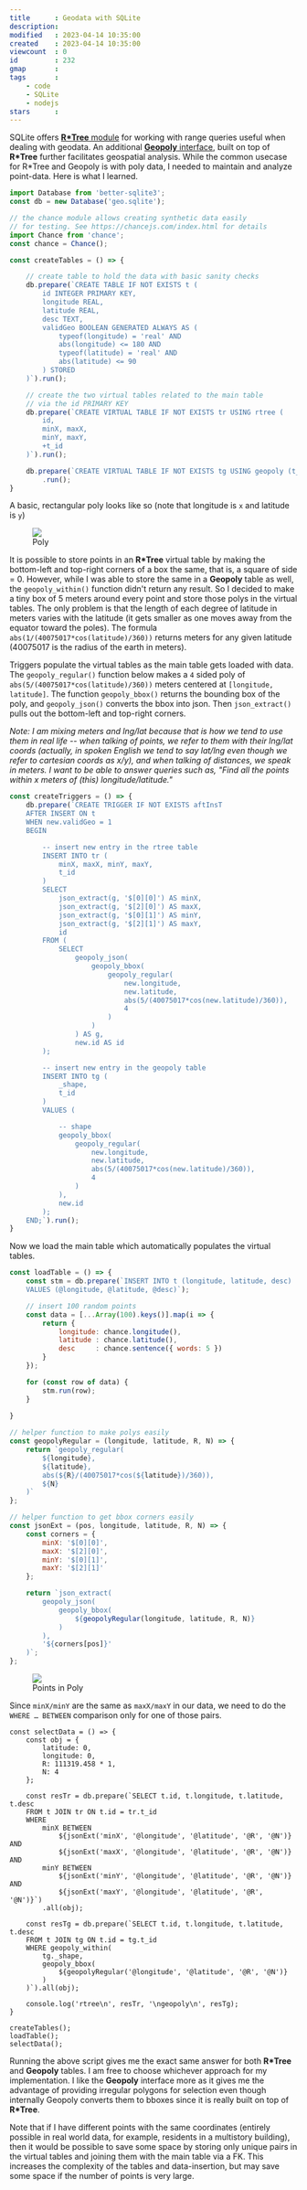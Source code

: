 ```yaml
---
title      : Geodata with SQLite
description: 
modified   : 2023-04-14 10:35:00
created    : 2023-04-14 10:35:00
viewcount  : 0
id         : 232
gmap       : 
tags       :
    - code
    - SQLite
    - nodejs
stars      :
---
```


SQLite offers [**R\*Tree** module](https://www.sqlite.org/rtree.html) for working with range queries useful when dealing with geodata. An additional [**Geopoly** interface](https://www.sqlite.org/geopoly.html), built on top of **R\*Tree** further facilitates geospatial analysis. While the common usecase for R*Tree and Geopoly is with poly data, I needed to maintain and analyze point-data. Here is what I learned.

```js
import Database from 'better-sqlite3';
const db = new Database('geo.sqlite');

// the chance module allows creating synthetic data easily 
// for testing. See https://chancejs.com/index.html for details
import Chance from 'chance';
const chance = Chance();

const createTables = () => {

    // create table to hold the data with basic sanity checks
    db.prepare(`CREATE TABLE IF NOT EXISTS t (
        id INTEGER PRIMARY KEY,
        longitude REAL,
        latitude REAL,
        desc TEXT,
        validGeo BOOLEAN GENERATED ALWAYS AS (
            typeof(longitude) = 'real' AND 
            abs(longitude) <= 180 AND 
            typeof(latitude) = 'real' AND 
            abs(latitude) <= 90
        ) STORED
    )`).run();

    // create the two virtual tables related to the main table 
    // via the id PRIMARY KEY
    db.prepare(`CREATE VIRTUAL TABLE IF NOT EXISTS tr USING rtree (
        id,
        minX, maxX,
        minY, maxY,
        +t_id
    )`).run();

    db.prepare(`CREATE VIRTUAL TABLE IF NOT EXISTS tg USING geopoly (t_id)`)
        .run();
}
```

A basic, rectangular poly looks like so (note that longitude is `x` and latitude is `y`)

<figure>
    <picture>
        <source srcset="/docs/Geodata-with-SQLite/img/poly.png" media="(min-width:400px)">
        <img src="/docs/Geodata-with-SQLite/img/poly.png">
    </picture>
    <figcaption>Poly</figcaption>
</figure>

It is possible to store points in an **R\*Tree** virtual table by making the bottom-left and top-right corners of a box the same, that is, a square of side = 0. However, while I was able to store the same in a **Geopoly** table as well, the `geopoly_within()` function didn't return any result. So I decided to make a tiny box of 5 meters around every point and store those polys in the virtual tables. The only problem is that the length of each degree of latitude in meters varies with the latitude (it gets smaller as one moves away from the equator toward the poles). The formula `abs(1/(40075017*cos(latitude)/360))` returns meters for any given latitude (40075017 is the radius of the earth in meters).

Triggers populate the virtual tables as the main table gets loaded with data. The `geopoly_regular()` function below makes a `4` sided poly of `abs(5/(40075017*cos(latitude)/360))` meters centered at `[longitude, latitude]`. The function `geopoly_bbox()` returns the bounding box of the poly, and `geopoly_json()` converts the bbox into json. Then `json_extract()` pulls out the bottom-left and top-right corners.

*Note: I am mixing meters and lng/lat because that is how we tend to use them in real life -- when talking of points, we refer to them with their lng/lat coords (actually, in spoken English we tend to say lat/lng even though we refer to cartesian coords as x/y), and when talking of distances, we speak in meters. I want to be able to answer queries such as, "Find all the points within x meters of (this) longitude/latitude."*

```js
const createTriggers = () => {
    db.prepare(`CREATE TRIGGER IF NOT EXISTS aftInsT
    AFTER INSERT ON t
    WHEN new.validGeo = 1
    BEGIN

        -- insert new entry in the rtree table
        INSERT INTO tr (
            minX, maxX, minY, maxY,
            t_id
        )
        SELECT 
            json_extract(g, '$[0][0]') AS minX, 
            json_extract(g, '$[2][0]') AS maxX,
            json_extract(g, '$[0][1]') AS minY,
            json_extract(g, '$[2][1]') AS maxY,
            id
        FROM (
            SELECT
                geopoly_json(
                    geopoly_bbox(
                        geopoly_regular(
                            new.longitude, 
                            new.latitude, 
                            abs(5/(40075017*cos(new.latitude)/360)),
                            4
                        )
                    )
                ) AS g,
                new.id AS id
        );

        -- insert new entry in the geopoly table
        INSERT INTO tg (
            _shape,
            t_id
        ) 
        VALUES (

            -- shape
            geopoly_bbox(
                geopoly_regular(
                    new.longitude, 
                    new.latitude, 
                    abs(5/(40075017*cos(new.latitude)/360)),
                    4
                )
            ),
            new.id
        );
    END;`).run();
}
```

Now we load the main table which automatically populates the virtual tables.

```js
const loadTable = () => {
    const stm = db.prepare(`INSERT INTO t (longitude, latitude, desc) 
    VALUES (@longitude, @latitude, @desc)`);

    // insert 100 random points
    const data = [...Array(100).keys()].map(i => {
        return {
            longitude: chance.longitude(),
            latitude : chance.latitude(),
            desc     : chance.sentence({ words: 5 })
        }
    });

    for (const row of data) {
        stm.run(row);
    }
    
}

// helper function to make polys easily
const geopolyRegular = (longitude, latitude, R, N) => {
    return `geopoly_regular(
        ${longitude}, 
        ${latitude}, 
        abs(${R}/(40075017*cos(${latitude})/360)), 
        ${N} 
    )`
};

// helper function to get bbox corners easily
const jsonExt = (pos, longitude, latitude, R, N) => {
    const corners = {
        minX: '$[0][0]',
        maxX: '$[2][0]',
        minY: '$[0][1]',
        maxY: '$[2][1]'
    };

    return `json_extract(
        geopoly_json(
            geopoly_bbox(
                ${geopolyRegular(longitude, latitude, R, N)}
            )
        ), 
        '${corners[pos]}'
    )`;
};
```

<figure>
    <picture>
        <source srcset="/docs/Geodata-with-SQLite/img/points-in-poly.png" media="(min-width:400px)">
        <img src="/docs/Geodata-with-SQLite/img/points-in-poly.png">
    </picture>
    <figcaption>Points in Poly</figcaption>
</figure>

Since `minX/minY` are the same as `maxX/maxY` in our data, we need to do the `WHERE … BETWEEN` comparison only for one of those pairs.

```
const selectData = () => {
    const obj = {
        latitude: 0,
        longitude: 0,
        R: 111319.458 * 1,
        N: 4
    };

    const resTr = db.prepare(`SELECT t.id, t.longitude, t.latitude, t.desc  
    FROM t JOIN tr ON t.id = tr.t_id 
    WHERE 
        minX BETWEEN 
            ${jsonExt('minX', '@longitude', '@latitude', '@R', '@N')} AND 
            ${jsonExt('maxX', '@longitude', '@latitude', '@R', '@N')} AND 
        minY BETWEEN 
            ${jsonExt('minY', '@longitude', '@latitude', '@R', '@N')} AND 
            ${jsonExt('maxY', '@longitude', '@latitude', '@R', '@N')}`)
        .all(obj);

    const resTg = db.prepare(`SELECT t.id, t.longitude, t.latitude, t.desc 
    FROM t JOIN tg ON t.id = tg.t_id
    WHERE geopoly_within(
        tg._shape,
        geopoly_bbox(
            ${geopolyRegular('@longitude', '@latitude', '@R', '@N')}
        )
    )`).all(obj);

    console.log('rtree\n', resTr, '\ngeopoly\n', resTg);
}

createTables();
loadTable();
selectData();
```

Running the above script gives me the exact same answer for both **R\*Tree** and **Geopoly** tables. I am free to choose whichever approach for my implementation. I like the **Geopoly** interface more as it gives me the advantage of providing irregular polygons for selection even though internally Geopoly converts them to bboxes since it is really built on top of **R\*Tree**.

Note that if I have different points with the same coordinates (entirely possible in real world data, for example, residents in a multistory building), then it would be possible to save some space by storing only unique pairs in the virtual tables and joining them with the main table via a FK. This increases the complexity of the tables and data-insertion, but may save some space if the number of points is very large.